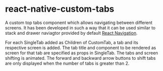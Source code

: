 # react-native-custom-tabs
A custom top tabs component which allows navigating between different screens. It has been developed in such a way that it can be used similar to stack and drawer naviagtor provided by default [React Navigation](https://reactnavigation.org/docs/stack-navigator/#:~:text=import%20it%20from-,%40react%2Dnavigation/stack%3A,-import%20%7B%20createStackNavigator).

For each SingleTab added as Children of CustomTab, a tab and its respective screen is added. The tab title and component to be rendered as screen for that tab are specified as props in SingleTab. The tabs and screen shifting is animated. The forward and backward arrow buttons to shift tabs are only displayed when the number of tabs is greater than 2.
